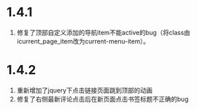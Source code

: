 # 1.4.1
1. 修复了顶部自定义添加的导航item不能active的bug（将class由icurrent_page_item改为current-menu-item）。 

# 1.4.2
1. 重新增加了jquery下点击链接页面跳到顶部的动画 
2. 修复了右侧最新评论点击后在新页面点击书签标题不正确的bug
